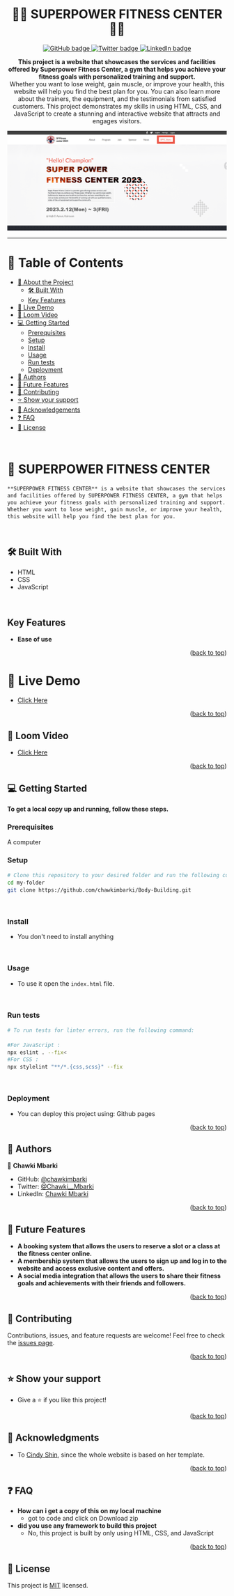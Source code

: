 <a id="readme-top"></a>
<h1 align="center">🏋️‍♂️ SUPERPOWER FITNESS CENTER 🏋️‍♂️</h1>

<p align="center">
  <a href="https://github.com/chawkimbarki">
    <img src="https://img.shields.io/badge/GitHub-100000?style=for-the-badge&logo=github&logoColor=white" alt="GitHub badge" />
  </a>
  <a href="https://twitter.com/Chawki__Mbarki">
    <img src="https://img.shields.io/badge/Twitter-1DA1F2?style=for-the-badge&logo=twitter&logoColor=white" alt="Twitter badge" />
  </a>
  <a href="https://www.linkedin.com/in/chawki-mbarki-a77546202/">
    <img src="https://img.shields.io/badge/LinkedIn-0077B5?style=for-the-badge&logo=linkedin&logoColor=white" alt="LinkedIn badge" />
  </a>
</p>

<p align="center">
  <strong>This project is a website that showcases the services and facilities offered by Superpower Fitness Center, a gym that helps you achieve your fitness goals with personalized training and support.</strong>
  <br>
    Whether you want to lose weight, gain muscle, or improve your health, this website will help you find the best plan for you. You can also learn more about the trainers, the equipment, and the testimonials from satisfied customers. This project demonstrates my skills in using HTML, CSS, and JavaScript to create a stunning and interactive website that attracts and engages visitors.
</p>
<div align="center">
<img src="./app_screenshot.png">
</div>

<hr>
<!-- TABLE OF CONTENTS -->

# 📗 Table of Contents

- [📖 About the Project](#about-project)
  - [🛠 Built With](#built-with)
  - [Key Features](#key-features)
- [🚀 Live Demo](#live-demo)
- [🎥 Loom Video](#Loom-Video)
- [💻 Getting Started](#getting-started)
  - [Prerequisites](#prerequisites)
  - [Setup](#setup)
  - [Install](#install)
  - [Usage](#usage)
  - [Run tests](#run-tests)
  - [Deployment](#triangular_flag_on_post-deployment)
- [👥 Authors](#authors)
- [🔭 Future Features](#future-features)
- [🤝 Contributing](#contributing)
- [⭐️ Show your support](#support)
- [🙏 Acknowledgements](#acknowledgements)
- [❓ FAQ](#faq)
- [📝 License](#license)

<br>

# 📖 **SUPERPOWER FITNESS CENTER** <a id="about-project"></a>
    **SUPERPOWER FITNESS CENTER** is a website that showcases the services and facilities offered by SUPERPOWER FITNESS CENTER, a gym that helps you achieve your fitness goals with personalized training and support. Whether you want to lose weight, gain muscle, or improve your health, this website will help you find the best plan for you.
<br>

## 🛠 **Built With** <a id="built-with"></a>
- HTML
- CSS
- JavaScript
<br>

## **Key Features** <a id="key-features"></a>
- **Ease of use**
<p align="right">(<a href="#readme-top">back to top</a>)</p>

# 🚀 **Live Demo** <a id="live-demo"></a>
- [Click Here](https://chawkimbarki.github.io/Body-Building/)
<p align="right">(<a href="#readme-top">back to top</a>)</p>

## 🎥 **Loom Video** <a id="Loom-Video"></a>
- [Click Here](https://www.loom.com/share/bf844324517f49baad8bf9ff0340e9b5)
<p align="right">(<a href="#readme-top">back to top</a>)</p>

## 💻 **Getting Started** <a id="getting-started"></a>
  **To get a local copy up and running, follow these steps.**
<br>

### **Prerequisites**
  A computer
<br>

### **Setup**
```bash
# Clone this repository to your desired folder and run the following commands:
cd my-folder
git clone https://github.com/chawkimbarki/Body-Building.git
```
<br>

### **Install**
- You don't need to install anything
<br>

### **Usage**
- To use it open the `index.html` file.
<br>

### **Run tests**
```bash
# To run tests for linter errors, run the following command:

#For JavaScript :
npx eslint . --fix<
#For CSS :
npx stylelint "**/*.{css,scss}" --fix
```
<br>

### **Deployment**
- You can deploy this project using:
Github pages
<p align="right">(<a href="#readme-top">back to top</a>)</p>

## 👥 **Authors** <a id="authors"></a>
👤 **Chawki Mbarki**

- GitHub: [@chawkimbarki](https://github.com/chawkimbarki)
- Twitter: [@Chawki__Mbarki](https://twitter.com/Chawki__Mbarki)
- LinkedIn: [Chawki Mbarki](https://www.linkedin.com/in/chawki-mbarki-a77546202/)

<p align="right">(<a href="#readme-top">back to top</a>)</p>

## 🔭 **Future Features** <a id="future-features"></a>
- **A booking system that allows the users to reserve a slot or a class at the fitness center online.**<br>
- **A membership system that allows the users to sign up and log in to the website and access exclusive content and offers.**<br>
- **A social media integration that allows the users to share their fitness goals and achievements with their friends and followers.**

<p align="right">(<a href="#readme-top">back to top</a>)</p>

## 🤝 **Contributing** <a id="contributing"></a>
Contributions, issues, and feature requests are welcome!
Feel free to check the [issues page](https://github.com/chawkimbarki/Body-Building/issues).

<p align="right">(<a href="#readme-top">back to top</a>)</p>

## ⭐️ **Show your support** <a id="support"></a>
- Give a ⭐️ if you like this project!

<p align="right">(<a href="#readme-top">back to top</a>)</p>

## 🙏 **Acknowledgments** <a id="acknowledgements"></a>
- To [Cindy Shin](https://www.behance.net/adagio07), since the whole website is based on her template.

<p align="right">(<a href="#readme-top">back to top</a>)</p>

## ❓ **FAQ** <a id="faq"></a>
- **How can i get a copy of this on my local machine**
  - got to code and click on Download zip
- **did you use any framework to build this project**
  - No, this project is built by only using HTML, CSS, and JavaScript

<p align="right">(<a href="#readme-top">back to top</a>)</p>

## 📝 **License** <a id="license"></a>
This project is [MIT](./LICENSE) licensed.
